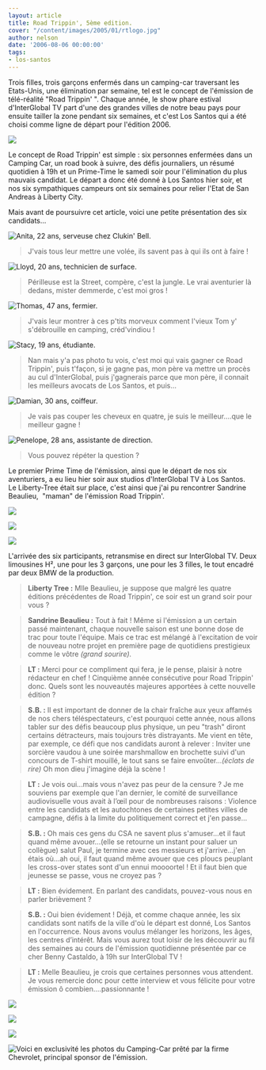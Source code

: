 ```yaml
---
layout: article
title: Road Trippin', 5ème edition.
cover: "/content/images/2005/01/rtlogo.jpg"
author: nelson
date: '2006-08-06 00:00:00'
tags:
- los-santos
---
```


Trois filles, trois garçons enfermés dans un camping-car traversant les Etats-Unis, une élimination par semaine, tel est le concept de l'émission de télé-réalité "Road Trippin' ". Chaque année, le show phare estival d'InterGlobal TV part d'une des grandes villes de notre beau pays pour ensuite tailler la zone pendant six semaines, et c'est Los Santos qui a été choisi comme ligne de départ pour l'édition 2006.

![](  /content/images/2005/01/rtlogo.jpg)

Le concept de Road Trippin' est simple : six personnes enfermées dans un Camping Car, un road book à suivre, des défis journaliers, un résumé quotidien à 19h et un Prime-Time le samedi soir pour l'élimination du plus mauvais candidat. Le départ a donc été donné à Los Santos hier soir, et nos&nbsp;six sympathiques campeurs ont six semaines pour relier l'Etat de San Andreas à Liberty City.

Mais avant de poursuivre cet article, voici une petite présentation des six candidats...

![Anita, 22 ans, serveuse chez Clukin' Bell.](  /content/images/2005/01/candid1.jpg)

> J'vais tous leur mettre une volée, ils savent pas à qui ils ont à faire !

![Lloyd, 20 ans, technicien de surface.](  /content/images/2005/01/candid2.jpg)

> Périlleuse est la Street, compère, c'est la jungle.&nbsp;Le vrai aventurier là dedans, mister demmerde,&nbsp;c'est moi gros !

![Thomas, 47 ans, fermier.](  /content/images/2005/01/candid3.jpg)

> J'vais leur montrer à ces p'tits&nbsp;morveux&nbsp;comment l'vieux Tom y' s'débrouille en camping, créd'vindiou !

![Stacy, 19 ans, étudiante.](  /content/images/2005/01/candid4.jpg)

> Nan mais y'a pas photo tu vois, c'est moi qui vais gagner ce Road Trippin', puis t'façon, si je gagne pas, mon père va mettre un procès au cul d'InterGlobal, puis j'gagnerais parce que mon père, il connait les meilleurs avocats de Los Santos, et puis...

![Damian, 30 ans, coiffeur.](  /content/images/2005/01/candid5.jpg)

> Je vais pas couper les cheveux en quatre, je suis le meilleur....que le meilleur gagne !

![Penelope, 28 ans, assistante de direction.](  /content/images/2005/01/candid6.jpg)

> Vous pouvez répéter la question ?

Le premier Prime Time de l'émission, ainsi que le départ de nos six aventuriers, a eu lieu hier soir&nbsp;aux studios d'InterGlobal TV à Los Santos. Le&nbsp;Liberty-Tree était sur place, c'est ainsi que j'ai pu rencontrer Sandrine Beaulieu, &nbsp;"maman" de l'émission Road Trippin'.

![](  /content/images/2005/01/arrive.jpg)

![](  /content/images/2005/01/arrive2.jpg)

![](  /content/images/2005/01/arrove.jpg)

L'arrivée des six participants, retransmise en direct sur InterGlobal TV. Deux limousines H², une pour les 3 garçons, une pour les 3 filles, le tout encadré par deux BMW de la production.

> **Liberty Tree :** Mlle Beaulieu, je suppose que malgré les quatre éditions précédentes de Road Trippin', ce soir est un grand soir pour vous ?

> **Sandrine Beaulieu :** Tout à fait ! Même si l'émission a un certain passé maintenant, chaque nouvelle saison est une bonne dose de trac pour toute l'équipe. Mais ce trac est mélangé à l'excitation de voir de nouveau notre projet en première page de quotidiens prestigieux comme le vôtre _(grand sourire)._

> **LT :** Merci pour ce compliment qui fera, je le pense, plaisir à notre rédacteur en chef ! Cinquième année consécutive pour Road Trippin' donc. Quels sont les nouveautés majeures apportées à cette nouvelle édition ?

> **S.B. :** Il est important de donner de la chair fraîche aux yeux affamés de nos chers téléspectateurs, c'est pourquoi cette année, nous allons tabler sur des défis beaucoup plus physique, un peu "trash" diront certains détracteurs, mais toujours très distrayants. Me vient en tête, par exemple, ce défi que nos candidats auront à relever : Inviter une sorcière vaudou à une soirée marshmallow en brochette suivi d'un concours de T-shirt mouillé, le tout sans se faire envoûter..._(éclats de rire)_ Oh mon dieu j'imagine déjà la scène !

> **LT :** Je vois oui...mais vous n'avez pas peur de la censure ? Je me souviens par exemple que l'an dernier, le comité de surveillance audiovisuelle vous avait à l’œil pour de nombreuses raisons : Violence entre les candidats et les autochtones de certaines petites villes de campagne, défis à la limite du politiquement correct et j'en passe...

> **S.B. :** Oh mais ces gens du CSA ne savent plus s'amuser...et il faut quand même avouer...(elle se retourne un instant pour saluer un collègue) salut Paul, je termine avec ces messieurs et j'arrive...j'en étais où...ah oui, il faut quand même avouer que ces ploucs peuplant les cross-over states sont d'un ennui moooortel ! Et il faut bien que jeunesse se passe, vous ne croyez pas ?

> **LT :** Bien évidement. En parlant des candidats, pouvez-vous nous en parler brièvement ?

> **S.B. :** Oui bien évidement ! Déjà, et comme chaque année, les six candidats sont natifs de la ville d'où le départ est donné, Los Santos en l'occurrence. Nous avons voulus mélanger les horizons, les âges, les centres d’intérêt. Mais vous aurez tout loisir de les découvrir au fil des semaines au cours de l'émission quotidienne présentée par ce cher Benny Castaldo, à 19h sur InterGlobal TV !

> **LT :** Melle Beaulieu, je crois que certaines personnes vous attendent. Je vous remercie donc pour cette interview et vous félicite pour votre émission ô combien....passionnante !

![](  /content/images/2005/01/camping1.jpg)

![](  /content/images/2005/01/camping2.jpg)

![](  /content/images/2005/01/camping3.jpg)

![Voici en exclusivité les photos du Camping-Car prêté par la firme Chevrolet, principal sponsor de l'émission.](  /content/images/2005/01/camping4.jpg)

<!--kg-card-end: markdown-->
